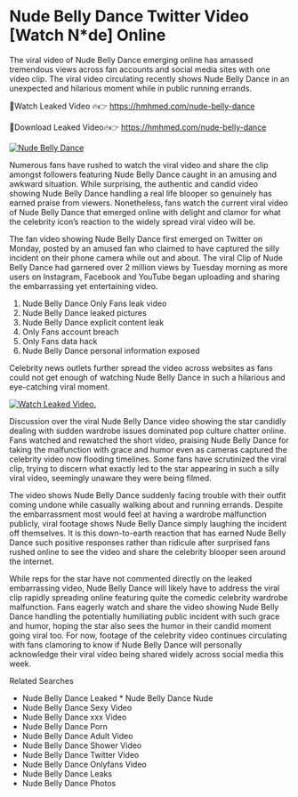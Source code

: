 ﻿# Nude Belly Dance Twitter Video [Watch N*de] Online

The viral video of ﻿Nude Belly Dance emerging online has amassed tremendous views across fan accounts and social media sites with one video clip. The viral video circulating recently shows ﻿Nude Belly Dance in an unexpected and hilarious moment while in public running errands. 

🔴Watch Leaked Video 🔥👉  https://hmhmed.com/nude-belly-dance 

🔴Download Leaked Video🔥👉  https://hmhmed.com/nude-belly-dance 

[![Nude Belly Dance](https://i.imgur.com/dJHk4Zq.gif)](https://hmhmed.com/nude-belly-dance)

Numerous fans have rushed to watch the viral video and share the clip amongst followers featuring ﻿Nude Belly Dance caught in an amusing and awkward situation. While surprising, the authentic and candid video showing ﻿Nude Belly Dance handling a real life blooper so genuinely has earned praise from viewers. Nonetheless, fans watch the current viral video of ﻿Nude Belly Dance that emerged online with delight and clamor for what the celebrity icon’s reaction to the widely spread viral video will be.

The fan video showing ﻿Nude Belly Dance first emerged on Twitter on Monday, posted by an amused fan who claimed to have captured the silly incident on their phone camera while out and about. The viral Clip of ﻿Nude Belly Dance had garnered over 2 million views by Tuesday morning as more users on Instagram, Facebook and YouTube began uploading and sharing the embarrassing yet entertaining video. 

1. ﻿Nude Belly Dance Only Fans leak video
2. ﻿Nude Belly Dance leaked pictures
3. ﻿Nude Belly Dance explicit content leak
4. Only Fans account breach
5. Only Fans data hack
6. ﻿Nude Belly Dance personal information exposed

Celebrity news outlets further spread the video across websites as fans could not get enough of watching ﻿Nude Belly Dance in such a hilarious and eye-catching viral moment. 

[![Watch Leaked Video.](https://miro.medium.com/v2/resize:fit:828/format:webp/1*cilzJN44JGOrTw9NJCrNHA.gif "Watch Leaked Video")](https://hmhmed.com/nude-belly-dance)

Discussion over the viral ﻿Nude Belly Dance video showing the star candidly dealing with sudden wardrobe issues dominated pop culture chatter online. Fans watched and rewatched the short video, praising ﻿Nude Belly Dance for taking the malfunction with grace and humor even as cameras captured the celebrity video now flooding timelines. Some fans have scrutinized the viral clip, trying to discern what exactly led to the star appearing in such a silly viral video, seemingly unaware they were being filmed.

The video shows ﻿Nude Belly Dance suddenly facing trouble with their outfit coming undone while casually walking about and running errands. Despite the embarrassment most would feel at having a wardrobe malfunction publicly, viral footage shows ﻿Nude Belly Dance simply laughing the incident off themselves. It is this down-to-earth reaction that has earned ﻿Nude Belly Dance such positive responses rather than ridicule after surprised fans rushed online to see the video and share the celebrity blooper seen around the internet.  

While reps for the star have not commented directly on the leaked embarrassing video, ﻿Nude Belly Dance will likely have to address the viral clip rapidly spreading online featuring quite the comedic celebrity wardrobe malfunction. Fans eagerly watch and share the video showing ﻿Nude Belly Dance handling the potentially humiliating public incident with such grace and humor, hoping the star also sees the humor in their candid moment going viral too. For now, footage of the celebrity video continues circulating with fans clamoring to know if ﻿Nude Belly Dance will personally acknowledge their viral video being shared widely across social media this week.

Related Searches
* ﻿Nude Belly Dance Leaked
﻿* Nude Belly Dance Nude
* ﻿Nude Belly Dance Sexy Video
* ﻿Nude Belly Dance xxx Video
* ﻿Nude Belly Dance Porn
* ﻿Nude Belly Dance Adult Video
* ﻿Nude Belly Dance Shower Video
* ﻿Nude Belly Dance Twitter Video
* ﻿Nude Belly Dance Onlyfans Video
* ﻿Nude Belly Dance Leaks
* ﻿Nude Belly Dance Photos